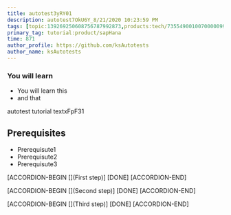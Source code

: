 ```yaml
---
title: autotest3yRY01
description: autotest7OkU6Y_8/21/2020 10:23:59 PM
tags: [topic:139269250608756787992873,products:tech/73554900100700000996,tutorial:experience/advanced]
primary_tag: tutorial:product/sapHana
time: 871
author_profile: https://github.com/ksAutotests
author_name: ksAutotests
---
```

### You will learn
- You will learn this
- and that

autotest tutorial textxFpF31

## Prerequisites
- Prerequisute1
- Prerequisute2
- Prerequisute3

[ACCORDION-BEGIN [](First step)]
[DONE]
[ACCORDION-END]

[ACCORDION-BEGIN [](Second step)]
[DONE]
[ACCORDION-END]

[ACCORDION-BEGIN [](Third step)]
[DONE]
[ACCORDION-END]

